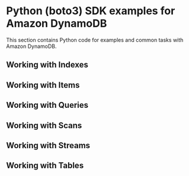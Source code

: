 # Python (boto3) SDK examples for Amazon DynamoDB
This section contains Python code for examples and common tasks with Amazon DynamoDB.

## Working with Indexes

## Working with Items

## Working with Queries

## Working with Scans

## Working with Streams

## Working with Tables
